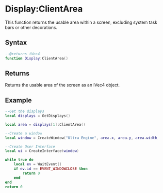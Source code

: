 # Display:ClientArea

This function returns the usable area within a screen, excluding system task bars or other decorations.

## Syntax

```lua
--@returns iVec4
function Display:ClientArea()
```

## Returns

Returns the usable area of the screen as an iVec4 object.

## Example

```lua
--Get the displays
local displays = GetDisplays()

local area = displays[1]:ClientArea()

--Create a window
local window = CreateWindow("Ultra Engine", area.x, area.y, area.width, area.height, displays[1], WINDOW_TITLEBAR | WINDOW_RESIZABLE)

--Create User Interface
local ui = CreateInterface(window)

while true do
    local ev = WaitEvent()
    if ev.id == EVENT_WINDOWCLOSE then
        return 0
    end
end
return 0
```